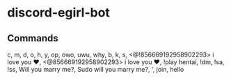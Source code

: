 # discord-egirl-bot

## Commands
  c, m, d, o, h, y, op, owo, uwu, why, b, k, s, <@!856669192958902293> i love you ❤️, <@856669192958902293> i love you ❤️, !play hentai, !dm, !sa, !ss, Will you marry me?, Sudo will you marry me?, ', join, hello
